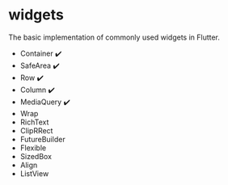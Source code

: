 # widgets
The basic implementation of commonly used widgets in Flutter.

* Container :heavy_check_mark:
* SafeArea :heavy_check_mark:
* Row :heavy_check_mark:
* Column :heavy_check_mark:
* MediaQuery :heavy_check_mark:
* Wrap
* RichText
* ClipRRect
* FutureBuilder
* Flexible
* SizedBox
* Align
* ListView
